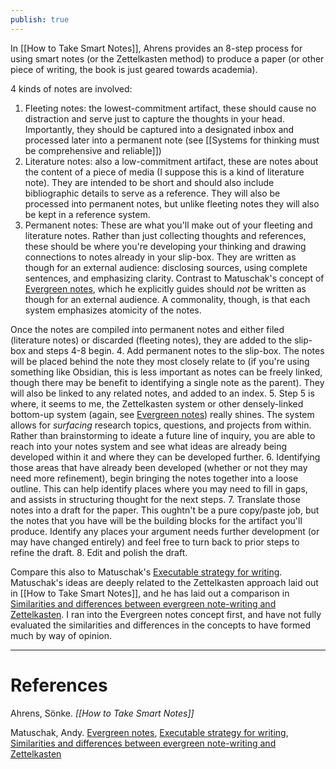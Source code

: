 ```yaml
---
publish: true
---
```



In [[How to Take Smart Notes]], Ahrens provides an 8-step process for using smart notes (or the Zettelkasten method) to produce a paper (or other piece of writing, the book is just geared towards academia).

4 kinds of notes are involved:
1. Fleeting notes: the lowest-commitment artifact, these should cause no distraction and serve just to capture the thoughts in your head. Importantly, they should be captured into a designated inbox and processed later into a permanent note (see [[Systems for thinking must be comprehensive and reliable]])
2. Literature notes: also a low-commitment artifact, these are notes about the content of a piece of media (I suppose this is a kind of literature note). They are intended to be short and should also include bibliographic details to serve as a reference. They will also be processed into permanent notes, but unlike fleeting notes they will also be kept in a reference system.
3. Permanent notes: These are what you'll make out of your fleeting and literature notes. Rather than just collecting thoughts and references, these should be where you're developing your thinking and drawing connections to notes already in your slip-box. They are written as though for an external audience: disclosing sources, using complete sentences, and emphasizing clarity. Contrast to Matuschak's concept of [Evergreen notes](https://notes.andymatuschak.org/z5E5QawiXCMbtNtupvxeoEX), which he explicitly guides should _not_ be written as though for an external audience. A commonality, though, is that each system emphasizes atomicity of the notes.

Once the notes are compiled into permanent notes and either filed (literature notes) or discarded (fleeting notes), they are added to the slip-box and steps 4-8 begin.
4. Add permanent notes to the slip-box. The notes will be placed behind the note they most closely relate to (if you're using something like Obsidian, this is less important as notes can be freely linked, though there may be benefit to identifying a single note as the parent). They will also be linked to any related notes, and added to an index.
5. Step 5 is where, it seems to me, the Zettelkasten system or other densely-linked bottom-up system (again, see [Evergreen notes](https://notes.andymatuschak.org/z5E5QawiXCMbtNtupvxeoEX)) really shines. The system allows for _surfacing_ research topics, questions, and projects from within. Rather than brainstorming to ideate a future line of inquiry, you are able to reach into your notes system and see what ideas are already being developed within it and where they can be developed further.
6. Identifying those areas that have already been developed (whether or not they may need more refinement), begin bringing the notes together into a loose outline. This can help identify places where you may need to fill in gaps, and assists in structuring thought for the next steps.
7. Translate those notes into a draft for the paper. This oughtn't be a pure copy/paste job, but the notes that you have will be the building blocks for the artifact you'll produce. Identify any places your argument needs further development (or may have changed entirely) and feel free to turn back to prior steps to refine the draft.
8. Edit and polish the draft. 

Compare this also to Matuschak's [Executable strategy for writing](https://notes.andymatuschak.org/zCknixwETdFm1MWdWPwMcXs). Matuschak's ideas are deeply related to the Zettelkasten approach laid out in [[How to Take Smart Notes]], and he has laid out a comparison in [Similarities and differences between evergreen note-writing and Zettelkasten](https://notes.andymatuschak.org/zQvwwb95vzcHcpow3GWy5Wi). I ran into the Evergreen notes concept first, and have not fully evaluated the similarities and differences in the concepts to have formed much by way of opinion.

----------
# References
Ahrens, Sönke. *[[How to Take Smart Notes]]*

Matuschak, Andy. [Evergreen notes](https://notes.andymatuschak.org/z5E5QawiXCMbtNtupvxeoEX), [Executable strategy for writing](https://notes.andymatuschak.org/zCknixwETdFm1MWdWPwMcXs), [Similarities and differences between evergreen note-writing and Zettelkasten](https://notes.andymatuschak.org/zQvwwb95vzcHcpow3GWy5Wi)